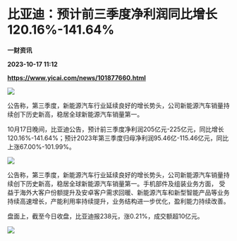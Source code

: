 # 比亚迪：预计前三季度净利润同比增长120.16%-141.64%
**一财资讯**

**2023-10-17 11:12**

**https://www.yicai.com/news/101877660.html**

![](https://imgcdn.yicai.com/uppics/slides/2023/10/d9af4b5ea038118bd1208bd5e7279768.jpg)

公告称，第三季度，新能源汽车行业延续良好的增长势头，公司新能源汽车销量持续创下历史新高，稳居全球新能源汽车销量第一。

10月17日晚间，比亚迪公告，预计前三季度净利润205亿元-225亿元，同比增长120.16%-141.64%；预计2023年第三季度归母净利润95.46亿-115.46亿元，同比上涨67.00%-101.99%。

![](https://imgcdn.yicai.com/uppics/images/2023/10/a35319704fbfdc26fd540002b02f38c3.jpg)

公告称，第三季度，新能源汽车行业延续良好的增长势头，公司新能源汽车销量持续创下历史新高，稳居全球新能源汽车销量第一。手机部件及组装业务方面， 受益于海外大客户份额提升及安卓客户需求回暖、新能源汽车和新型智能产品等业务持续高速增长，产能利用率持续提升，业务结构进一步优化，盈利能力持续改善。

盘面上，截至今日收盘，比亚迪报238元，涨0.21%，成交额超10亿元。

![](https://imgcdn.yicai.com/uppics/images/2023/10/bd5ee50ce4487d972e75e0a07525978a.jpg)